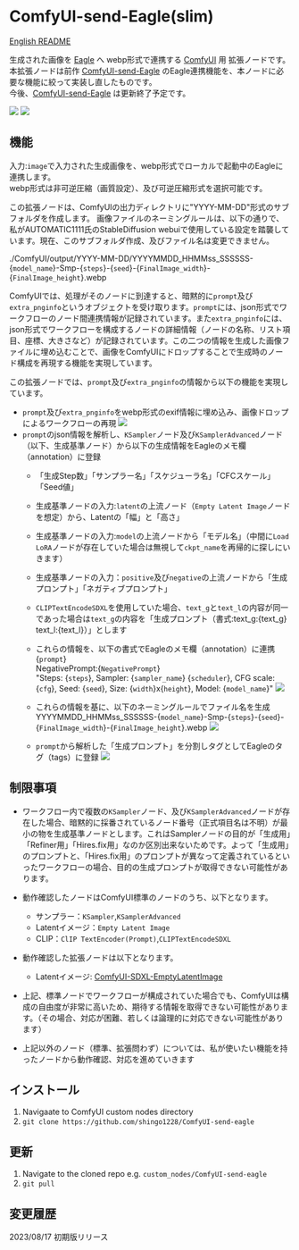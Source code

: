# ComfyUI-send-Eagle(slim)
[English README](README.md)

生成された画像を [Eagle](https://en.eagle.cool/) へ webp形式で連携する [ComfyUI](https://github.com/comfyanonymous/ComfyUI) 用 拡張ノードです。本拡張ノードは前作 [ComfyUI-send-Eagle](https://github.com/shingo1228/ComfyUI-send-eagle) のEagle連携機能を、本ノードに必要な機能に絞って実装し直したものです。<br>
今後、[ComfyUI-send-Eagle](https://github.com/shingo1228/ComfyUI-send-eagle) は更新終了予定です。

![](misc/sss_top_eagle_ss.jpg)
![](misc/workflow.svg)

## 機能
入力:`image`で入力された生成画像を、webp形式でローカルで起動中のEagleに連携します。<br>
webp形式は非可逆圧縮（画質設定）、及び可逆圧縮形式を選択可能です。<br>

この拡張ノードは、ComfyUIの出力ディレクトリに"YYYY-MM-DD"形式のサブフォルダを作成します。
画像ファイルのネーミングルールは、以下の通りで、私がAUTOMATIC1111氏のStableDiffusion webuiで使用している設定を踏襲しています。現在、このサブフォルダ作成、及びファイル名は変更できません。<br>

./ComfyUI/output/YYYY-MM-DD/YYYYMMDD_HHMMss_SSSSSS-{`model_name`}-Smp-{`steps`}-{`seed`}-{`FinalImage_width`}-{`FinalImage_height`}.webp

ComfyUIでは、処理がそのノードに到達すると、暗黙的に`prompt`及び`extra_pnginfo`というオブジェクトを受け取ります。`prompt`には、json形式でワークフローのノード間連携情報が記録されています。また`extra_pnginfo`には、json形式でワークフローを構成するノードの詳細情報（ノードの名称、リスト項目、座標、大きさなど）が記録されています。この二つの情報を生成した画像ファイルに埋め込むことで、画像をComfyUIにドロップすることで生成時のノード構成を再現する機能を実現しています。

この拡張ノードでは、`prompt`及び`extra_pnginfo`の情報から以下の機能を実現しています。

- `prompt`及び`extra_pnginfo`をwebp形式のexif情報に埋め込み、画像ドロップによるワークフローの再現
![](misc/sss_exif.jpg)
- `prompt`のjson情報を解析し、`KSampler`ノード及び`KSamplerAdvanced`ノード（以下、生成基準ノード）から以下の生成情報をEagleのメモ欄（annotation）に登録
   - 「生成Step数」「サンプラー名」「スケジューラ名」「CFCスケール」「Seed値」
   - 生成基準ノードの入力:`latent`の上流ノード（`Empty Latent Image`ノードを想定）から、Latentの「幅」と「高さ」
   - 生成基準ノードの入力:`model`の上流ノードから「モデル名」（中間に`Load LoRA`ノードが存在していた場合は無視して`ckpt_name`を再帰的に探しにいきます）
   - 生成基準ノードの入力：`positive`及び`negative`の上流ノードから「生成プロンプト」「ネガティブプロンプト」
   - `CLIPTextEncodeSDXL`を使用していた場合、`text_g`と`text_l`の内容が同一であった場合は`text_g`の内容を「生成プロンプト（書式:text_g:{text_g} text_l:{text_l}）」とします
   - これらの情報を、以下の書式でEagleのメモ欄（annotation）に連携<br>
      {`prompt`}<br>NegativePrompt:{`NegativePrompt`}<br>"Steps: {`steps`}, Sampler: {`sampler_name`} {`scheduler`}, CFG scale: {`cfg`}, Seed: {`seed`}, Size: {`width`}x{`height`}, Model: {`model_name`}"
![](misc/sss_annotation.jpg)

   - これらの情報を基に、以下のネーミングルールでファイル名を生成<br>
     YYYYMMDD_HHMMss_SSSSSS-{`model_name`}-Smp-{`steps`}-{`seed`}-{`FinalImage_width`}-{`FinalImage_height`}.webp
![](misc/sss_filename.jpg)
   - `prompt`から解析した「生成プロンプト」を分割しタグとしてEagleのタグ（tags）に登録
![](misc/sss_tags.jpg)

## 制限事項
- ワークフロー内で複数の`KSampler`ノード、及び`KSamplerAdvanced`ノードが存在した場合、暗黙的に採番されているノード番号（正式項目名は不明）が最小の物を生成基準ノードとします。これはSamplerノードの目的が「生成用」「Refiner用」「Hires.fix用」なのか区別出来ないためです。よって「生成用」のプロンプトと、「Hires.fix用」のプロンプトが異なって定義されているといったワークフローの場合、目的の生成プロンプトが取得できない可能性があります。
- 動作確認したノードはComfyUI標準のノードのうち、以下となります。
   - サンプラー：`KSampler`,`KSamplerAdvanced`
   - Latentイメージ：`Empty Latent Image`
   - CLIP：`ClIP TextEncoder(Prompt)`,`CLIPTextEncodeSDXL`
- 動作確認した拡張ノードは以下となります。
   - Latentイメージ: [ComfyUI-SDXL-EmptyLatentImage](https://github.com/shingo1228/ComfyUI-SDXL-EmptyLatentImage)

- 上記、標準ノードでワークフローが構成されていた場合でも、ComfyUIは構成の自由度が非常に高いため、期待する情報を取得できない可能性があります。（その場合、対応が困難、若しくは論理的に対応できない可能性があります）
- 上記以外のノード（標準、拡張問わず）については、私が使いたい機能を持ったノードから動作確認、対応を進めていきます

## インストール
1. Navigaate to ComfyUI custom nodes directory
2. `git clone https://github.com/shingo1228/ComfyUI-send-eagle`
## 更新
1. Navigate to the cloned repo e.g. `custom_nodes/ComfyUI-send-eagle`
2. `git pull`
## 変更履歴
2023/08/17 初期版リリース
